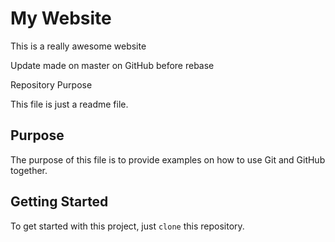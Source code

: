 # My Website

This is a really awesome website

Update made on master on GitHub before rebase

 Repository Purpose

This file is just a readme file.

## Purpose

The purpose of this file is to provide examples
on how to use Git and GitHub together.

## Getting Started

To get started with this project, just `clone` this repository.

